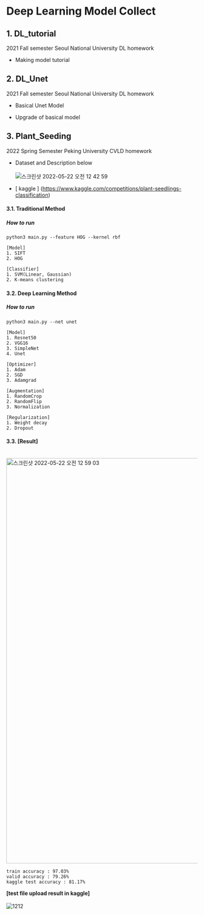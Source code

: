 # Deep Learning Model Collect

## 1. DL_tutorial

2021 Fall semester Seoul National University DL homework

- Making model tutorial

## 2. DL_Unet

2021 Fall semester Seoul National University DL homework

- Basical Unet Model 

- Upgrade of basical model

## 3. Plant_Seeding
2022 Spring Semester Peking University CVLD homework
- Dataset and Description below <br/> <br/> 
![스크린샷 2022-05-22 오전 12 42 59](https://user-images.githubusercontent.com/70640776/169661190-fc62e0f0-ae14-424b-a5bb-9ad5eb929fcb.png)

- [ kaggle ] (https://www.kaggle.com/competitions/plant-seedlings-classification)
#### 3.1. Traditional Method
##### How to run
```
python3 main.py --feature HOG --kernel rbf
```
```
[Model]
1. SIFT
2. HOG

[Classifier]
1. SVM(Linear, Gaussian)
2. K-means clustering
```
#### 3.2. Deep Learning Method
##### How to run
```
python3 main.py --net unet
```
```
[Model]
1. Resnet50
2. VGG16
3. SimpleNet
4. Unet

[Optimizer]
1. Adam
2. SGD
3. Adamgrad

[Augmentation]
1. RandomCrop
2. RandomFlip
3. Normalization

[Regularization]
1. Weight decay
2. Dropout
```

#### 3.3. [Result]
<br/>
<img width="1068" alt="스크린샷 2022-05-22 오전 12 59 03" src="https://user-images.githubusercontent.com/70640776/169661665-7049eabe-a598-40a0-9ddb-2c4e338a28f3.png">

```
train accuracy : 97.03%
valid accuracy : 79.26%
kaggle test accuracy : 81.17%
```
**[test file upload result in kaggle]**
<br/>
<br/>
![1212](https://user-images.githubusercontent.com/70640776/169661744-9f71452b-dfb8-48e2-b0e5-0773607d6f13.png)

